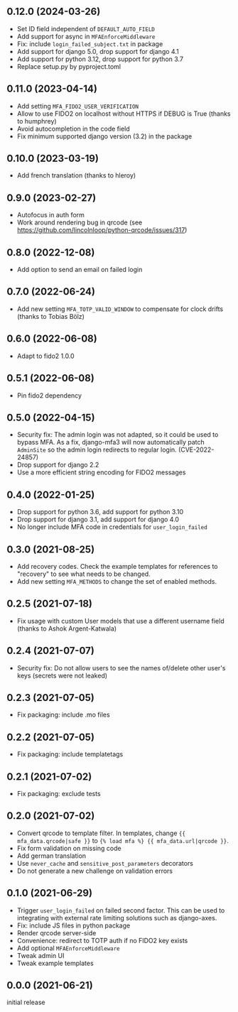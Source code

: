0.12.0 (2024-03-26)
-------------------

-   Set ID field independent of `DEFAULT_AUTO_FIELD`
-   Add support for async in `MFAEnforceMiddleware`
-   Fix: include `login_failed_subject.txt` in package
-   Add support for django 5.0, drop support for django 4.1
-   Add support for python 3.12, drop support for python 3.7
-   Replace setup.py by pyproject.toml


0.11.0 (2023-04-14)
-------------------

-   Add setting `MFA_FIDO2_USER_VERIFICATION`
-   Allow to use FIDO2 on localhost without HTTPS if DEBUG is True (thanks to
    humphrey)
-   Avoid autocompletion in the code field
-   Fix minimum supported django version (3.2) in the package


0.10.0 (2023-03-19)
-------------------

-   Add french translation (thanks to hleroy)


0.9.0 (2023-02-27)
------------------

-   Autofocus in auth form
-   Work around rendering bug in qrcode (see
    https://github.com/lincolnloop/python-qrcode/issues/317)


0.8.0 (2022-12-08)
------------------

-   Add option to send an email on failed login


0.7.0 (2022-06-24)
------------------

-   Add new setting `MFA_TOTP_VALID_WINDOW` to compensate for clock drifts
    (thanks to Tobias Bölz)


0.6.0 (2022-06-08)
------------------

-   Adapt to fido2 1.0.0


0.5.1 (2022-06-08)
------------------

-   Pin fido2 dependency


0.5.0 (2022-04-15)
------------------

-   Security fix: The admin login was not adapted, so it could be used to
    bypass MFA. As a fix, django-mfa3 will now automatically patch `AdminSite`
    so the admin login redirects to regular login. (CVE-2022-24857)
-   Drop support for django 2.2
-   Use a more efficient string encoding for FIDO2 messages


0.4.0 (2022-01-25)
------------------

-   Drop support for python 3.6, add support for python 3.10
-   Drop support for django 3.1, add support for django 4.0
-   No longer include MFA code in credentials for `user_login_failed`


0.3.0 (2021-08-25)
------------------

-   Add recovery codes. Check the example templates for references to
    "recovery" to see what needs to be changed.
-   Add new setting `MFA_METHODS` to change the set of enabled methods.


0.2.5 (2021-07-18)
------------------

-   Fix usage with custom User models that use a different username field
    (thanks to Ashok Argent-Katwala)


0.2.4 (2021-07-07)
------------------

-   Security fix: Do not allow users to see the names of/delete other user's
    keys (secrets were not leaked)


0.2.3 (2021-07-05)
------------------

-   Fix packaging: include .mo files


0.2.2 (2021-07-05)
------------------

-   Fix packaging: include templatetags


0.2.1 (2021-07-02)
------------------

-   Fix packaging: exclude tests


0.2.0 (2021-07-02)
------------------

-   Convert qrcode to template filter. In templates, change
    `{{ mfa_data.qrcode|safe }}` to `{% load mfa %} {{ mfa_data.url|qrcode }}`.
-   Fix form validation on missing code
-   Add german translation
-   Use `never_cache` and `sensitive_post_parameters` decorators
-   Do not generate a new challenge on validation errors


0.1.0 (2021-06-29)
------------------

-   Trigger `user_login_failed` on failed second factor. This can be used to
    integrating with external rate limiting solutions such as django-axes.
-   Fix: include JS files in python package
-   Render qrcode server-side
-   Convenience: redirect to TOTP auth if no FIDO2 key exists
-   Add optional `MFAEnforceMiddleware`
-   Tweak admin UI
-   Tweak example templates


0.0.0 (2021-06-21)
------------------

initial release
